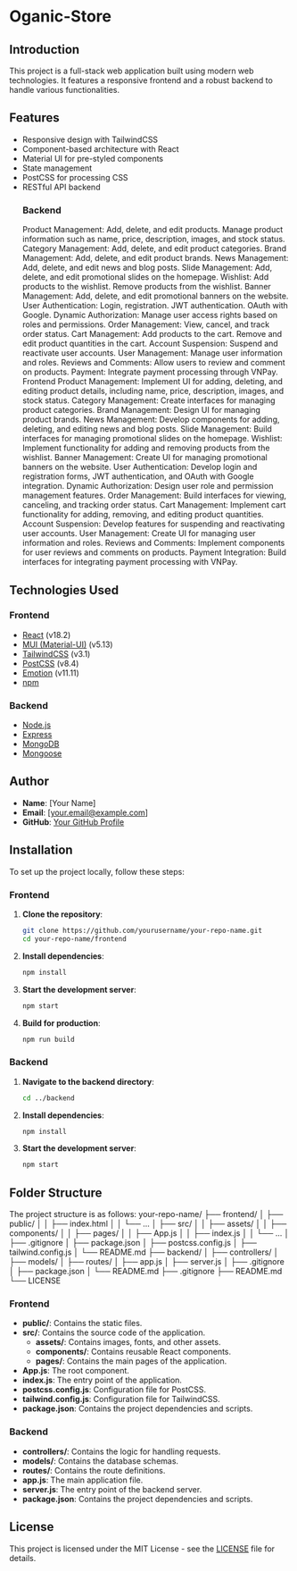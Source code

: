 # Oganic-Store

## Introduction
This project is a full-stack web application built using modern web technologies. It features a responsive frontend and a robust backend to handle various functionalities.

## Features
- Responsive design with TailwindCSS
- Component-based architecture with React
- Material UI for pre-styled components
- State management
- PostCSS for processing CSS
- RESTful API backend
  ### Backend
  Product Management:
    Add, delete, and edit products.
    Manage product information such as name, price, description, images, and stock status.
  Category Management:
    Add, delete, and edit product categories.
  Brand Management:
    Add, delete, and edit product brands.
    News Management:
    Add, delete, and edit news and blog posts.
  Slide Management:
    Add, delete, and edit promotional slides on the homepage.
  Wishlist:
    Add products to the wishlist.
    Remove products from the wishlist.
  Banner Management:
    Add, delete, and edit promotional banners on the website.
  User Authentication:
    Login, registration.
    JWT authentication.
    OAuth with Google.
    Dynamic Authorization:
    Manage user access rights based on roles and permissions.
  Order Management:
    View, cancel, and track order status.
  Cart Management:
    Add products to the cart.
    Remove and edit product quantities in the cart.
    Account Suspension: 
    Suspend and reactivate user accounts.
  User Management:
    Manage user information and roles.
  Reviews and Comments:
    Allow users to review and comment on products.
  Payment:
    Integrate payment processing through VNPay.
Frontend
Product Management: Implement UI for adding, deleting, and editing product details, including name, price, description, images, and stock status.
Category Management: Create interfaces for managing product categories.
Brand Management: Design UI for managing product brands.
News Management: Develop components for adding, deleting, and editing news and blog posts.
Slide Management: Build interfaces for managing promotional slides on the homepage.
Wishlist: Implement functionality for adding and removing products from the wishlist.
Banner Management: Create UI for managing promotional banners on the website.
User Authentication: Develop login and registration forms, JWT authentication, and OAuth with Google integration.
Dynamic Authorization: Design user role and permission management features.
Order Management: Build interfaces for viewing, canceling, and tracking order status.
Cart Management: Implement cart functionality for adding, removing, and editing product quantities.
Account Suspension: Develop features for suspending and reactivating user accounts.
User Management: Create UI for managing user information and roles.
Reviews and Comments: Implement components for user reviews and comments on products.
Payment Integration: Build interfaces for integrating payment processing with VNPay.

## Technologies Used

### Frontend
- [React](https://reactjs.org/) (v18.2)
- [MUI (Material-UI)](https://mui.com/) (v5.13)
- [TailwindCSS](https://tailwindcss.com/) (v3.1)
- [PostCSS](https://postcss.org/) (v8.4)
- [Emotion](https://emotion.sh/docs/introduction) (v11.11)
- [npm](https://www.npmjs.com/)

### Backend
- [Node.js](https://nodejs.org/)
- [Express](https://expressjs.com/)
- [MongoDB](https://www.mongodb.com/)
- [Mongoose](https://mongoosejs.com/)

## Author
- **Name**: [Your Name]
- **Email**: [your.email@example.com]
- **GitHub**: [Your GitHub Profile](https://github.com/yourusername)

## Installation
To set up the project locally, follow these steps:

### Frontend

1. **Clone the repository**:
    ```sh
    git clone https://github.com/yourusername/your-repo-name.git
    cd your-repo-name/frontend
    ```

2. **Install dependencies**:
    ```sh
    npm install
    ```

3. **Start the development server**:
    ```sh
    npm start
    ```

4. **Build for production**:
    ```sh
    npm run build
    ```

### Backend

1. **Navigate to the backend directory**:
    ```sh
    cd ../backend
    ```

2. **Install dependencies**:
    ```sh
    npm install
    ```

3. **Start the development server**:
    ```sh
    npm start
    ```

## Folder Structure
The project structure is as follows:
your-repo-name/ ├── frontend/ │ ├── public/ │ │ ├── index.html │ │ └── ... │ ├── src/ │ │ ├── assets/ │ │ ├── components/ │ │ ├── pages/ │ │ ├── App.js │ │ ├── index.js │ │ └── ... │ ├── .gitignore │ ├── package.json │ ├── postcss.config.js │ ├── tailwind.config.js │ └── README.md ├── backend/ │ ├── controllers/ │ ├── models/ │ ├── routes/ │ ├── app.js │ ├── server.js │ ├── .gitignore │ ├── package.json │ └── README.md ├── .gitignore ├── README.md └── LICENSE



### Frontend
- **public/**: Contains the static files.
- **src/**: Contains the source code of the application.
  - **assets/**: Contains images, fonts, and other assets.
  - **components/**: Contains reusable React components.
  - **pages/**: Contains the main pages of the application.
- **App.js**: The root component.
- **index.js**: The entry point of the application.
- **postcss.config.js**: Configuration file for PostCSS.
- **tailwind.config.js**: Configuration file for TailwindCSS.
- **package.json**: Contains the project dependencies and scripts.

### Backend
- **controllers/**: Contains the logic for handling requests.
- **models/**: Contains the database schemas.
- **routes/**: Contains the route definitions.
- **app.js**: The main application file.
- **server.js**: The entry point of the backend server.
- **package.json**: Contains the project dependencies and scripts.

## License
This project is licensed under the MIT License - see the [LICENSE](LICENSE) file for details.
